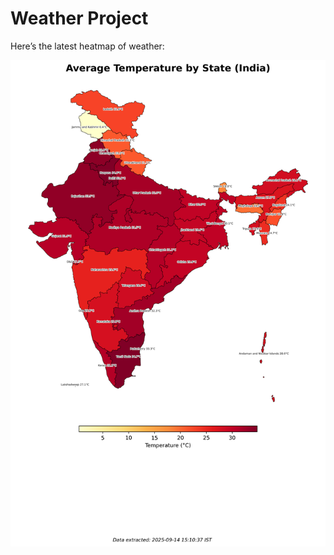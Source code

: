 # Weather Project

Here’s the latest heatmap of weather:

![India Heatmap](docs/assets/india_heatmap.png?v=C68D97)
